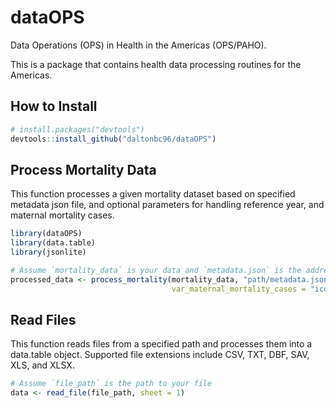 # dataOPS

Data Operations (OPS) in Health in the Americas (OPS/PAHO).

This is a package that contains health data processing routines for the Americas.

## How to Install

``` r
# install.packages("devtools")
devtools::install_github("daltonbc96/dataOPS")
```

## Process Mortality Data

This function processes a given mortality dataset based on specified metadata json file, and optional parameters for handling reference year, and maternal mortality cases.
```r
library(dataOPS)
library(data.table)
library(jsonlite)

# Assume `mortality_data` is your data and `metadata.json` is the address of the metadata file.
processed_data <- process_mortality(mortality_data, "path/metadata.json", set_reference_year = 2020,
                                    var_maternal_mortality_cases = "icd_code_column")
```
## Read Files
This function reads files from a specified path and processes them into a data.table object.
Supported file extensions include CSV, TXT, DBF, SAV, XLS, and XLSX.

``` r
# Assume `file_path` is the path to your file
data <- read_file(file_path, sheet = 1)
```

